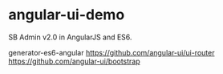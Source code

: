 # angular-ui-demo

SB Admin v2.0 in AngularJS and ES6.

generator-es6-angular
https://github.com/angular-ui/ui-router
https://github.com/angular-ui/bootstrap
